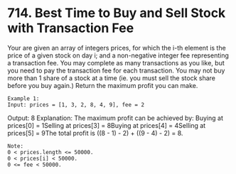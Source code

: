 # 714. Best Time to Buy and Sell Stock with Transaction Fee

Your are given an array of integers prices, for which the i-th
        element is the price of a given stock on day i; and a non-negative integer
        fee representing a transaction fee.
    You may complete as many transactions as you like, but you need to pay the transaction fee
        for each transaction. You may not buy more than 1 share of a stock at a time (ie. you must
        sell the stock share before you buy again.)
    Return the maximum profit you can make.

    Example 1:
    Input: prices = [1, 3, 2, 8, 4, 9], fee = 2
Output: 8
Explanation: The maximum profit can be achieved by:
Buying at prices[0] = 1Selling at prices[3] = 8Buying at prices[4] = 4Selling at prices[5] = 9The total profit is ((8 - 1) - 2) + ((9 - 4) - 2) = 8.

    

    Note:
    0 < prices.length <= 50000.
    0 < prices[i] < 50000.
    0 <= fee < 50000.